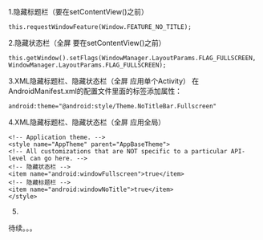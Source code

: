 1.隐藏标题栏（要在setContentView()之前）

    this.requestWindowFeature(Window.FEATURE_NO_TITLE);
2.隐藏状态栏（全屏 要在setContentView()之前）

    this.getWindow().setFlags(WindowManager.LayoutParams.FLAG_FULLSCREEN, WindowManager.LayoutParams.FLAG_FULLSCREEN);
3.XML隐藏标题栏、隐藏状态栏（全屏 应用单个Activity）
在AndroidManifest.xml的配置文件里面的<activity>标签添加属性：

    android:theme="@android:style/Theme.NoTitleBar.Fullscreen"
4.XML隐藏标题栏、隐藏状态栏（全屏 应用全局） 

    <!-- Application theme. -->
	<style name="AppTheme" parent="AppBaseTheme">
    <!-- All customizations that are NOT specific to a particular API-level can go here. -->
    <!-- 隐藏状态栏 -->
    <item name="android:windowFullscreen">true</item>
    <!-- 隐藏标题栏 -->
    <item name="android:windowNoTitle">true</item>
	</style>

5.


待续。。。
